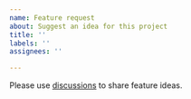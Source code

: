 ```yaml
---
name: Feature request
about: Suggest an idea for this project
title: ''
labels: ''
assignees: ''

---
```


Please use [discussions](https://github.com/swaggest/rest/discussions/categories/ideas) to share feature ideas.
